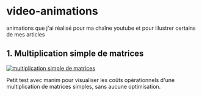# video-animations
animations que j'ai réalisé pour ma chaîne youtube et pour illustrer certains de mes articles

## 1. Multiplication simple de matrices

[![multiplication simple de matrices](https://i.ytimg.com/vi/__0Cj7200U0/hqdefault.jpg)](https://github.com/xigh/video-animations/tree/main/0001-matmul-naive)

Petit test avec manim pour visualiser les coûts opérationnels d'une multiplication de matrices simples, sans aucune optimisation.
